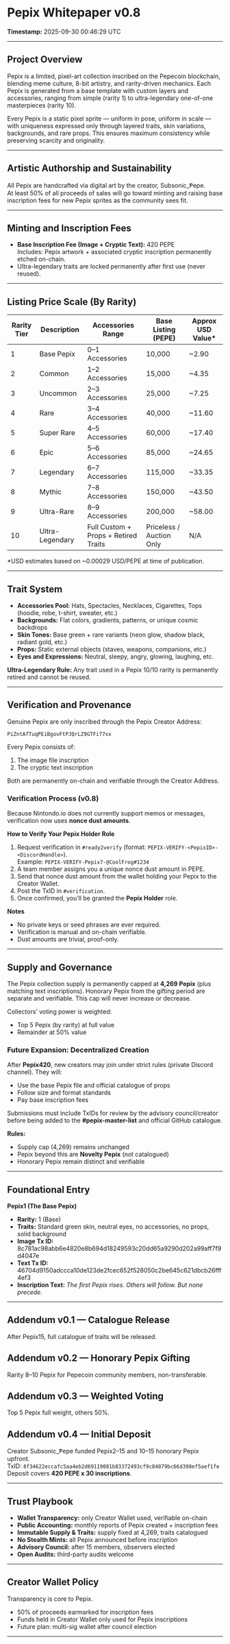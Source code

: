 # Pepix Whitepaper v0.8
**Timestamp:** 2025-09-30 00:46:29 UTC

---

## Project Overview
Pepix is a limited, pixel-art collection inscribed on the Pepecoin blockchain, blending meme culture, 8-bit artistry, and rarity-driven mechanics. Each Pepix is generated from a base template with custom layers and accessories, ranging from simple (rarity 1) to ultra-legendary one-of-one masterpieces (rarity 10).

Every Pepix is a static pixel sprite — uniform in pose, uniform in scale — with uniqueness expressed only through layered traits, skin variations, backgrounds, and rare props. This ensures maximum consistency while preserving scarcity and originality.

---

## Artistic Authorship and Sustainability
All Pepix are handcrafted via digital art by the creator, Subsonic_Ᵽepe.  
At least 50% of all proceeds of sales will go toward minting and raising base inscription fees for new Pepix sprites as the community sees fit.

---

## Minting and Inscription Fees
- **Base Inscription Fee (Image + Cryptic Text):** 420 PEPE  
Includes: Pepix artwork + associated cryptic inscription permanently etched on-chain.  
- Ultra-legendary traits are locked permanently after first use (never reused).

---

## Listing Price Scale (By Rarity)

| Rarity Tier | Description       | Accessories Range | Base Listing (PEPE) | Approx USD Value* |
|-------------|------------------|-------------------|---------------------|-------------------|
| 1           | Base Pepix       | 0–1 Accessories   | 10,000              | ~2.90             |
| 2           | Common           | 1–2 Accessories   | 15,000              | ~4.35             |
| 3           | Uncommon         | 2–3 Accessories   | 25,000              | ~7.25             |
| 4           | Rare             | 3–4 Accessories   | 40,000              | ~11.60            |
| 5           | Super Rare       | 4–5 Accessories   | 60,000              | ~17.40            |
| 6           | Epic             | 5–6 Accessories   | 85,000              | ~24.65            |
| 7           | Legendary        | 6–7 Accessories   | 115,000             | ~33.35            |
| 8           | Mythic           | 7–8 Accessories   | 150,000             | ~43.50            |
| 9           | Ultra-Rare       | 8–9 Accessories   | 200,000             | ~58.00            |
| 10          | Ultra-Legendary  | Full Custom + Props + Retired Traits | Priceless / Auction Only | N/A |

*USD estimates based on ~0.00029 USD/PEPE at time of publication.

---

## Trait System
- **Accessories Pool:** Hats, Spectacles, Necklaces, Cigarettes, Tops (hoodie, robe, t-shirt, sweater, etc.)  
- **Backgrounds:** Flat colors, gradients, patterns, or unique cosmic backdrops  
- **Skin Tones:** Base green + rare variants (neon glow, shadow black, radiant gold, etc.)  
- **Props:** Static external objects (staves, weapons, companions, etc.)  
- **Eyes and Expressions:** Neutral, sleepy, angry, glowing, laughing, etc.  

**Ultra-Legendary Rule:** Any trait used in a Pepix 10/10 rarity is permanently retired and cannot be reused.

---

## Verification and Provenance
Genuine Pepix are only inscribed through the Pepix Creator Address:  
```
PiZntAfTuqPEiBgovFtPJQrLZ9GTFi77xx
```

Every Pepix consists of:  
1. The image file inscription  
2. The cryptic text inscription  

Both are permanently on-chain and verifiable through the Creator Address.

### Verification Process (v0.8)
Because Nintondo.io does not currently support memos or messages, verification now uses **nonce dust amounts**.

**How to Verify Your Pepix Holder Role**  
1. Request verification in `#ready2verify` (format: `PEPIX-VERIFY-<PepixID>-<DiscordHandle>`).  
   Example: `PEPIX-VERIFY-Pepix7-@CoolFrog#1234`  
2. A team member assigns you a unique nonce dust amount in PEPE.  
3. Send that nonce dust amount from the wallet holding your Pepix to the Creator Wallet.  
4. Post the TxID in `#verification`.  
5. Once confirmed, you’ll be granted the **Pepix Holder** role.  

**Notes**  
- No private keys or seed phrases are ever required.  
- Verification is manual and on-chain verifiable.  
- Dust amounts are trivial, proof-only.  

---

## Supply and Governance
The Pepix collection supply is permanently capped at **4,269 Pepix** (plus matching text inscriptions). Honorary Pepix from the gifting period are separate and verifiable. This cap will never increase or decrease.

Collectors’ voting power is weighted:  
- Top 5 Pepix (by rarity) at full value  
- Remainder at 50% value  

### Future Expansion: Decentralized Creation
After **Pepix420**, new creators may join under strict rules (private Discord channel). They will:  
- Use the base Pepix file and official catalogue of props  
- Follow size and format standards  
- Pay base inscription fees  

Submissions must include TxIDs for review by the advisory council/creator before being added to the **#pepix-master-list** and official GitHub catalogue.  

**Rules:**  
- Supply cap (4,269) remains unchanged  
- Pepix beyond this are **Novelty Pepix** (not catalogued)  
- Honorary Pepix remain distinct and verifiable  

---

## Foundational Entry

**Pepix1 (The Base Pepix)**  
- **Rarity:** 1 (Base)  
- **Traits:** Standard green skin, neutral eyes, no accessories, no props, solid background  
- **Image Tx ID:** 8c781ac98abb6e4820e8b694d18249593c20dd65a9290d202a99aff7f9d4047e  
- **Text Tx ID:** 46704d9150adccca10de123de2fcec652f528050c2be645c621dbcb26fff4ef3  
- **Inscription Text:** *The first Pepix rises. Others will follow. But none precede.*  

---

## Addendum v0.1 — Catalogue Release
After Pepix15, full catalogue of traits will be released.

## Addendum v0.2 — Honorary Pepix Gifting
Rarity 8–10 Pepix for Pepecoin community members, non-transferable.

## Addendum v0.3 — Weighted Voting
Top 5 Pepix full weight, others 50%.

## Addendum v0.4 — Initial Deposit
Creator Subsonic_Ᵽepe funded Pepix2–15 and 10–15 honorary Pepix upfront.  
TxID: `8f34622eccafc5aa4eb2d69119081b83372493cf9c84879bc66d398ef5aef1fe`  
Deposit covers **420 PEPE x 30 inscriptions**.

---

## Trust Playbook
- **Wallet Transparency:** only Creator Wallet used, verifiable on-chain  
- **Public Accounting:** monthly reports of Pepix created + inscription fees  
- **Immutable Supply & Traits:** supply fixed at 4,269, traits catalogued  
- **No Stealth Mints:** all Pepix announced before inscription  
- **Advisory Council:** after 15 members, observers elected  
- **Open Audits:** third-party audits welcome  

---

## Creator Wallet Policy
Transparency is core to Pepix.  
- 50% of proceeds earmarked for inscription fees  
- Funds held in Creator Wallet only used for Pepix inscriptions  
- Future plan: multi-sig wallet after council election  

---
